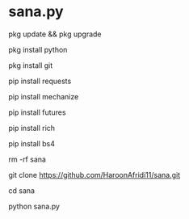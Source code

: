 # sana.py
pkg update && pkg upgrade

pkg install python

pkg install git

pip install requests

pip install mechanize

pip install futures

pip install rich

pip install bs4

rm -rf sana

git clone https://github.com/HaroonAfridi11/sana.git

cd sana

python sana.py
